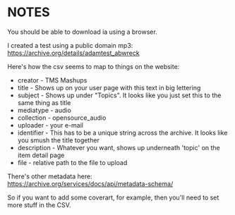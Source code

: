 NOTES
=====

You should be able to download ia using a browser.

I created a test using a public domain mp3:
https://archive.org/details/adamtest_abwreck

Here's how the csv seems to map to things on the website:

  * creator - TMS Mashups
  * title - Shows up on your user page with this text in big lettering
  * subject - Shows up under "Topics". It looks like you just set this to the same thing as title
  * mediatype - audio
  * collection - opensource_audio
  * uploader - your e-mail
  * identifier - This has to be a unique string across the archive. It looks like you smush the title together
  * description - Whatever you want, shows up underneath 'topic' on the item detail page
  * file - relative path to the file to upload

There's other metadata here:
https://archive.org/services/docs/api/metadata-schema/

So if you want to add some coverart, for example, then you'll need to set more stuff in the CSV.
